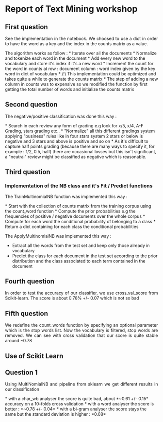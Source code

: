 # Report of Text Mining workshop

## First question
<p align="justify">
See the implementation in the notebook.
We choosed to use a dict in order to have the word as a key and the index in the counts matrix as a value.
</p>
The algorithm works as follow :
* Iterate over all the documents
* Normalize and tokenize each word in the document
* Add every new word to the vocabulary and store it's index if it's a new word
* Increment the count for the word in counts at row : document column : word index given by the key word in dict of vocabulary
* /!\ This implementation could be optimized and takes quite a while to generate the counts matrix
* The step of adding a new column in counts was to expensive so we modified the function by first getting the total number of words and initialize the counts matrix


## Second question
<p align="justify">
The negative/positive classification was done this way :
</p>
* Search in each review any form of grading e.g look for x/5, x/4, A-F Grading, stars grading etc..
* "Normalize" all this different gradings system applying "business" rules like in four stars system 2 stars or below is negative and 3 stars and above is positive and so on
* As it's difficult to capture half points grading (because there are many ways to specify it, for example : 1/2, 0.5, half) there are occasional losses but this isn't significant, a "neutral" review might be classified as negative which is reasonable. 

## Third question
### Implementation of the NB class and it's Fit / Predict functions
<p align="justify">
The TrainMultinomialNB function was implemented this way : 
</p>
* Start with the collection of counts matrix from the training corpus using the count_word function
* Compute the prior probabilities e.g the frequencies of positive / negative documents over the whole corpus
* Compute for each word the conditional probability of belonging to a class
* Return a dict containing for each class the conditional probabilities

The ApplyMultinomialNB was implemented this way :
* Extract all the words from the test set and keep only those already in vocabulary
* Predict the class for each document in the test set according to the prior distribution and the class associated to each term contained in the document 

## Fourth question
<p align="justify">
In order to test the accuracy of our classifier, we use cross_val_score from Scikit-learn.
The score is about 0.78% +/- 0.07 which is not so bad
</p>

## Fifth question
<p align="justify">
We redefine the count_words function by specifying an optional parameter which is the stop words list.
Now the vocabulary is filtered, stop words are removed. We can see with cross validation that our score is quite stable around ~0.78

## Use of Scikit Learn

## Question 1
<p align="justify">
Using MultiNomialNB and pipeline from sklearn we get different results in our classification 
</p>
* with a char_wb analyser the score is quite bad, about *~0.61 +/- 0.15* accuracy on a 10-folds cross validation
* with a word analyser the score is better : *~0.78 +/- 0.04*
* with a bi-gram analyser the score stays the same but the standard deviation is higher : *0.08*

